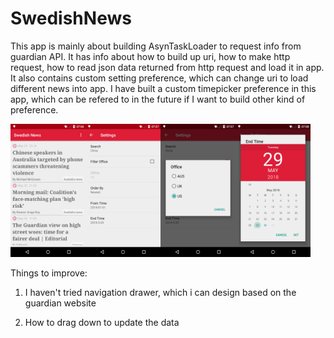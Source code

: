 # SwedishNews
This app is mainly about building AsynTaskLoader to request info from guardian API.
It has info about how to build up uri, how to make http request, how to read json data returned from http request and load it in app.
It also contains custom setting preference, which can change uri to load different news into app.
I have built a custom timepicker preference in this app, which can be refered to in the future if I want to build other kind of preference.

<img src="/imges/swedishnews1.png" width="120" height="213"/><img src="/imges/swedishnews2.png" width="120" height="213"/><img src="/imges/swedishnews3.png" width="120" height="213"/><img src="/imges/swedishnews4.png" width="120" height="213"/>

Things to improve:

1) I haven't tried navigation drawer, which i can design based on the guardian website

2) How to drag down to update the data

